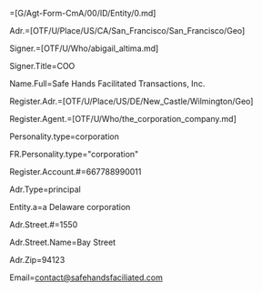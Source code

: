 =[G/Agt-Form-CmA/00/ID/Entity/0.md]

Adr.=[OTF/U/Place/US/CA/San_Francisco/San_Francisco/Geo]

Signer.=[OTF/U/Who/abigail_altima.md]

Signer.Title=COO

Name.Full=Safe Hands Facilitated Transactions, Inc.

Register.Adr.=[OTF/U/Place/US/DE/New_Castle/Wilmington/Geo]

Register.Agent.=[OTF/U/Who/the_corporation_company.md]

Personality.type=corporation

FR.Personality.type="corporation"

Register.Account.#=667788990011

Adr.Type=principal

Entity.a=a Delaware corporation

Adr.Street.#=1550

Adr.Street.Name=Bay Street

Adr.Zip=94123

Email=contact@safehandsfaciliated.com
